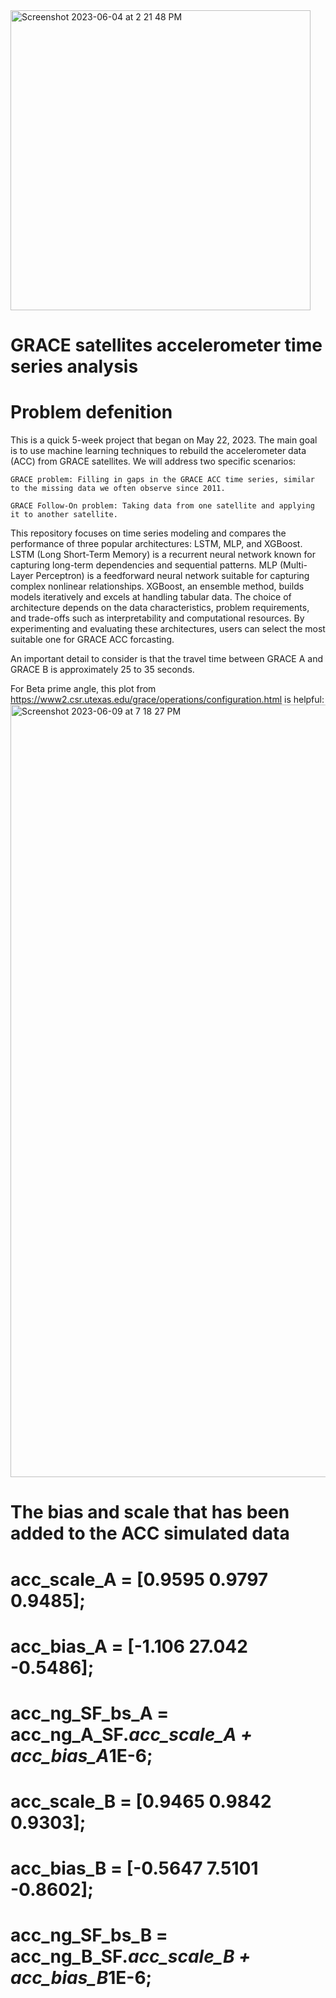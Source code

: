 

<img width="480" alt="Screenshot 2023-06-04 at 2 21 48 PM" src="https://github.com/Darbeheshti/GRACE-satellite-ACC_time_series/assets/50994293/b6320254-8f6f-41f4-9d49-0f99e93e63a9">

# GRACE satellites accelerometer time series analysis

# Problem defenition
This is a quick 5-week project that began on May 22, 2023. The main goal is to use machine learning techniques to rebuild the accelerometer data (ACC) from GRACE satellites. We will address two specific scenarios:

    GRACE problem: Filling in gaps in the GRACE ACC time series, similar to the missing data we often observe since 2011.
    
    GRACE Follow-On problem: Taking data from one satellite and applying it to another satellite.
    
This repository focuses on time series modeling and compares the performance of three popular architectures: LSTM, MLP, and XGBoost. LSTM (Long Short-Term Memory) is a recurrent neural network known for capturing long-term dependencies and sequential patterns. MLP (Multi-Layer Perceptron) is a feedforward neural network suitable for capturing complex nonlinear relationships. XGBoost, an ensemble method, builds models iteratively and excels at handling tabular data. The choice of architecture depends on the data characteristics, problem requirements, and trade-offs such as interpretability and computational resources. By experimenting and evaluating these architectures, users can select the most suitable one for GRACE ACC forcasting.

An important detail to consider is that the travel time between GRACE A and GRACE B is approximately 25 to 35 seconds.

For Beta prime angle, this plot from https://www2.csr.utexas.edu/grace/operations/configuration.html is helpful:
<img width="1236" alt="Screenshot 2023-06-09 at 7 18 27 PM" src="https://github.com/Darbeheshti/GRACE-satellite-ACC_time_series/assets/50994293/1da1f7b3-7bb4-4008-9d8a-fef4fdca44ef">

# The bias and scale that has been added to the ACC simulated data
# acc_scale_A = [0.9595 0.9797  0.9485];
# acc_bias_A = [-1.106 27.042 -0.5486];
# acc_ng_SF_bs_A = acc_ng_A_SF.*acc_scale_A + acc_bias_A*1E-6;

# acc_scale_B = [0.9465 0.9842   0.9303];
# acc_bias_B = [-0.5647 7.5101 -0.8602];
# acc_ng_SF_bs_B = acc_ng_B_SF.*acc_scale_B + acc_bias_B*1E-6;




